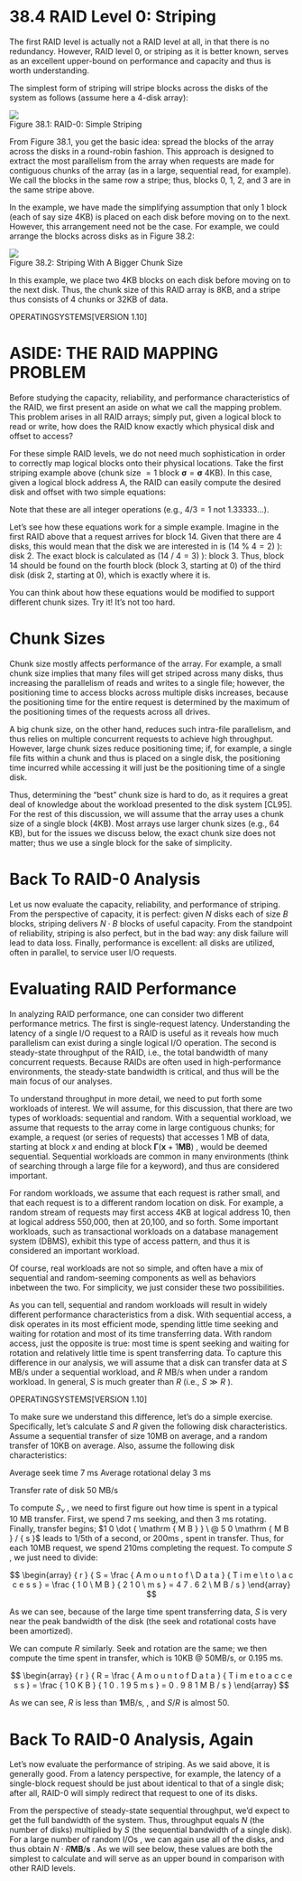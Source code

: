 # 38.4 RAID Level 0: Striping  

The first RAID level is actually not a RAID level at all, in that there is no redundancy. However, RAID level 0, or striping as it is better known, serves as an excellent upper-bound on performance and capacity and thus is worth understanding.  

The simplest form of striping will stripe blocks across the disks of the system as follows (assume here a 4-disk array):  

![](images/458f3fb89cba602eef35e1eb7a1de938b4bb61f9f08e43c53732fb317b565c10.jpg)  
Figure 38.1: RAID-0: Simple Striping  

From Figure 38.1, you get the basic idea: spread the blocks of the array across the disks in a round-robin fashion. This approach is designed to extract the most parallelism from the array when requests are made for contiguous chunks of the array (as in a large, sequential read, for example). We call the blocks in the same row a stripe; thus, blocks 0, 1, 2, and 3 are in the same stripe above.  

In the example, we have made the simplifying assumption that only 1 block (each of say size 4KB) is placed on each disk before moving on to the next. However, this arrangement need not be the case. For example, we could arrange the blocks across disks as in Figure 38.2:  

![](images/bc29e34e95cc2633565449d18171189bef16efe43da36838a6d165650026d283.jpg)  
Figure 38.2: Striping With A Bigger Chunk Size  

In this example, we place two 4KB blocks on each disk before moving on to the next disk. Thus, the chunk size of this RAID array is 8KB, and a stripe thus consists of 4 chunks or 32KB of data.  

OPERATINGSYSTEMS[VERSION 1.10]  

# ASIDE: THE RAID MAPPING PROBLEM  

Before studying the capacity, reliability, and performance characteristics of the RAID, we first present an aside on what we call the mapping problem. This problem arises in all RAID arrays; simply put, given a logical block to read or write, how does the RAID know exactly which physical disk and offset to access?  

For these simple RAID levels, we do not need much sophistication in order to correctly map logical blocks onto their physical locations. Take the first striping example above (chunk size $= 1$ block $\mathbf { \sigma } = \mathbf { \sigma }$ 4KB). In this case, given a logical block address A, the RAID can easily compute the desired disk and offset with two simple equations:  

Note that these are all integer operations (e.g., $4 / 3 = 1$ not 1.33333...).  

Let’s see how these equations work for a simple example. Imagine in the first RAID above that a request arrives for block 14. Given that there are 4 disks, this would mean that the disk we are interested in is $( 1 4 \ \% \ 4 = 2 )$ ): disk 2. The exact block is calculated as $( 1 4 ~ / ~ 4 = 3 )$ ): block 3. Thus, block 14 should be found on the fourth block (block 3, starting at 0) of the third disk (disk 2, starting at 0), which is exactly where it is.  

You can think about how these equations would be modified to support different chunk sizes. Try it! It’s not too hard.  

# Chunk Sizes  

Chunk size mostly affects performance of the array. For example, a small chunk size implies that many files will get striped across many disks, thus increasing the parallelism of reads and writes to a single file; however, the positioning time to access blocks across multiple disks increases, because the positioning time for the entire request is determined by the maximum of the positioning times of the requests across all drives.  

A big chunk size, on the other hand, reduces such intra-file parallelism, and thus relies on multiple concurrent requests to achieve high throughput. However, large chunk sizes reduce positioning time; if, for example, a single file fits within a chunk and thus is placed on a single disk, the positioning time incurred while accessing it will just be the positioning time of a single disk.  

Thus, determining the “best” chunk size is hard to do, as it requires a great deal of knowledge about the workload presented to the disk system [CL95]. For the rest of this discussion, we will assume that the array uses a chunk size of a single block (4KB). Most arrays use larger chunk sizes (e.g., 64 KB), but for the issues we discuss below, the exact chunk size does not matter; thus we use a single block for the sake of simplicity.  

# Back To RAID-0 Analysis  

Let us now evaluate the capacity, reliability, and performance of striping. From the perspective of capacity, it is perfect: given $N$ disks each of size $B$ blocks, striping delivers $N \cdot B$ blocks of useful capacity. From the standpoint of reliability, striping is also perfect, but in the bad way: any disk failure will lead to data loss. Finally, performance is excellent: all disks are utilized, often in parallel, to service user $\mathrm { I } / \mathrm { O }$ requests.  

# Evaluating RAID Performance  

In analyzing RAID performance, one can consider two different performance metrics. The first is single-request latency. Understanding the latency of a single I/O request to a RAID is useful as it reveals how much parallelism can exist during a single logical I/O operation. The second is steady-state throughput of the RAID, i.e., the total bandwidth of many concurrent requests. Because RAIDs are often used in high-performance environments, the steady-state bandwidth is critical, and thus will be the main focus of our analyses.  

To understand throughput in more detail, we need to put forth some workloads of interest. We will assume, for this discussion, that there are two types of workloads: sequential and random. With a sequential workload, we assume that requests to the array come in large contiguous chunks; for example, a request (or series of requests) that accesses 1 MB of data, starting at block $x$ and ending at block $\mathbf { \Gamma } ( { \boldsymbol { x } } + 1 \mathbf { M } \mathbf { B } )$ , would be deemed sequential. Sequential workloads are common in many environments (think of searching through a large file for a keyword), and thus are considered important.  

For random workloads, we assume that each request is rather small, and that each request is to a different random location on disk. For example, a random stream of requests may first access 4KB at logical address 10, then at logical address 550,000, then at 20,100, and so forth. Some important workloads, such as transactional workloads on a database management system (DBMS), exhibit this type of access pattern, and thus it is considered an important workload.  

Of course, real workloads are not so simple, and often have a mix of sequential and random-seeming components as well as behaviors inbetween the two. For simplicity, we just consider these two possibilities.  

As you can tell, sequential and random workloads will result in widely different performance characteristics from a disk. With sequential access, a disk operates in its most efficient mode, spending little time seeking and waiting for rotation and most of its time transferring data. With random access, just the opposite is true: most time is spent seeking and waiting for rotation and relatively little time is spent transferring data. To capture this difference in our analysis, we will assume that a disk can transfer data at $S$ MB/s under a sequential workload, and $R$ MB/s when under a random workload. In general, $S$ is much greater than $R$ (i.e., $S \gg R$ ).  

OPERATINGSYSTEMS[VERSION 1.10]  

To make sure we understand this difference, let’s do a simple exercise. Specifically, let’s calculate $S$ and $R$ given the following disk characteristics. Assume a sequential transfer of size $1 0 \mathrm { M B }$ on average, and a random transfer of $1 0 \mathrm { K B }$ on average. Also, assume the following disk characteristics:  

Average seek time 7 ms Average rotational delay 3 ms  

Transfer rate of disk 50 MB/s  

To compute $S _ { \nu }$ , we need to first figure out how time is spent in a typical $1 0 ~ \mathrm { M B }$ transfer. First, we spend $7 ~ \mathrm { m s }$ seeking, and then $3 ~ \mathrm { m s }$ rotating. Finally, transfer begins; $1 0 \dot { \mathrm { M B } } \ @ 5 0 \mathrm { M B } / { s }$ leads to 1/5th of a second, or $2 0 0 \mathrm { m s }$ , spent in transfer. Thus, for each $1 0 \mathrm { M B }$ request, we spend $2 1 0 \mathrm { m s }$ completing the request. To compute $S$ , we just need to divide:  

$$
\begin{array} { r } { S = \frac { A m o u n t o f \ D a t a } { T i m e \ t o \ a c c e s s } = \frac { 1 0 \ M B } { 2 1 0 \ m s } = 4 7 . 6 2 \ M B / s } \end{array}
$$  

As we can see, because of the large time spent transferring data, $S$ is very near the peak bandwidth of the disk (the seek and rotational costs have been amortized).  

We can compute $R$ similarly. Seek and rotation are the same; we then compute the time spent in transfer, which is $1 0 \mathrm { K B } \ @ \ 5 0 \mathrm { M B / s } ,$ or 0.195 ms.  

$$
\begin{array} { r } { R = \frac { A m o u n t o f D a t a } { T i m e t o a c c e s s } = \frac { 1 0 K B } { 1 0 . 1 9 5 m s } = 0 . 9 8 1 M B / s } \end{array}
$$  

As we can see, $R$ is less than $\boldsymbol { 1 } \mathrm { M B / s } ,$ , and $S / R$ is almost 50.  

# Back To RAID-0 Analysis, Again  

Let’s now evaluate the performance of striping. As we said above, it is generally good. From a latency perspective, for example, the latency of a single-block request should be just about identical to that of a single disk; after all, RAID-0 will simply redirect that request to one of its disks.  

From the perspective of steady-state sequential throughput, we’d expect to get the full bandwidth of the system. Thus, throughput equals $N$ (the number of disks) multiplied by $S$ (the sequential bandwidth of a single disk). For a large number of random $\mathrm { I / O s }$ , we can again use all of the disks, and thus obtain $N \cdot R \mathbf { M } \mathbf { B } / \mathbf { s }$ . As we will see below, these values are both the simplest to calculate and will serve as an upper bound in comparison with other RAID levels.  


